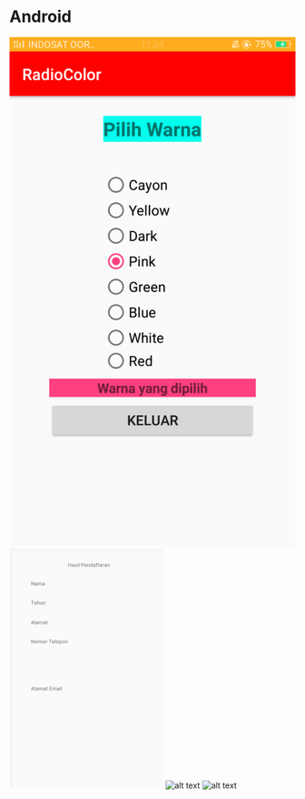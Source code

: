 # Android
![alt text](https://github.com/cahyaamirtha/Android/blob/master/radio%20color.png)
![alt text](https://github.com/cahyaamirtha/Android/blob/master/Parsing/parsing%20(2).png)
![alt text]()
![alt text]()
